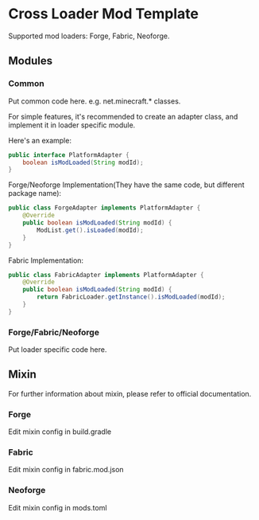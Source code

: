 # Cross Loader Mod Template

Supported mod loaders: Forge, Fabric, Neoforge.

## Modules

### Common

Put common code here. e.g. net.minecraft.* classes.

For simple features, it's recommended to create an adapter class, and implement it in loader specific module.

Here's an example:

```java
public interface PlatformAdapter {
    boolean isModLoaded(String modId);
}
```

Forge/Neoforge Implementation(They have the same code, but different package name):

```java
public class ForgeAdapter implements PlatformAdapter {
    @Override
    public boolean isModLoaded(String modId) {
        ModList.get().isLoaded(modId);
    }
}
```

Fabric Implementation:

```java
public class FabricAdapter implements PlatformAdapter {
    @Override
    public boolean isModLoaded(String modId) {
        return FabricLoader.getInstance().isModLoaded(modId);
    }
}
```

### Forge/Fabric/Neoforge

Put loader specific code here.

## Mixin

For further information about mixin, please refer to official documentation.

### Forge

Edit mixin config in build.gradle

### Fabric

Edit mixin config in fabric.mod.json

### Neoforge

Edit mixin config in mods.toml